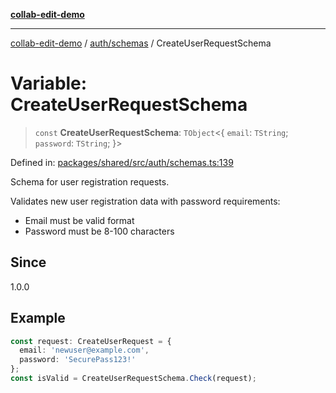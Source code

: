 [**collab-edit-demo**](../../../README.md)

***

[collab-edit-demo](../../../README.md) / [auth/schemas](../README.md) / CreateUserRequestSchema

# Variable: CreateUserRequestSchema

> `const` **CreateUserRequestSchema**: `TObject`\<\{ `email`: `TString`; `password`: `TString`; \}\>

Defined in: [packages/shared/src/auth/schemas.ts:139](https://github.com/austyle-io/pub-sub-demo/blob/00b2f1e9b947d5e964db5c3be9502513c4374263/packages/shared/src/auth/schemas.ts#L139)

Schema for user registration requests.

Validates new user registration data with password requirements:
- Email must be valid format
- Password must be 8-100 characters

## Since

1.0.0

## Example

```typescript
const request: CreateUserRequest = {
  email: 'newuser@example.com',
  password: 'SecurePass123!'
};
const isValid = CreateUserRequestSchema.Check(request);
```
